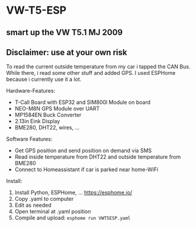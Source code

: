# VW-T5-ESP
<h2> smart up the VW T5.1 MJ 2009</h2>
<h2> Disclaimer: use at your own risk</h2>

To read the current outside temperature from my car i tapped the CAN Bus. While there, i read some other stuff and added GPS. I used ESPHome because i currently use it a lot. 

Hardware-Features:
* T-Call Board with ESP32 and SIM800l Module on board
*	NEO-M8N GPS Module over UART
*	MP1584EN Buck Converter 
*  2.13in Eink Display
*	BME280, DHT22, wires, ...

Software Features:
* Get GPS position and send position on demand via SMS
* Read inside temperature from DHT22 and outside temperature from BME280
* Connect to Homeassistant if car is parked near home-WiFi

Install:
1. Install Python, ESPHome, ... https://esphome.io/ 
2. Copy .yaml to computer
3. Edit as needed
3. Open terminal at .yaml position
4. Compile and upload: ```esphome run VWT5ESP.yaml```
